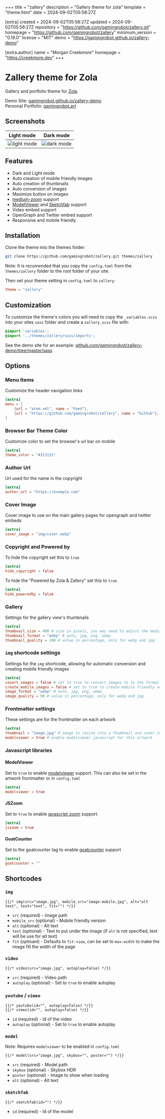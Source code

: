 
+++
title = "zallery"
description = "Gallery theme for zola"
template = "theme.html"
date = 2024-09-02T05:58:27Z

[extra]
created = 2024-09-02T05:58:27Z
updated = 2024-09-02T05:58:27Z
repository = "https://github.com/gamingrobot/zallery.git"
homepage = "https://github.com/gamingrobot/zallery"
minimum_version = "0.19.0"
license = "MIT"
demo = "https://gamingrobot.github.io/zallery-demo"

[extra.author]
name = "Morgan Creekmore"
homepage = "https://creekmore.dev"
+++        

# Zallery theme for Zola

Gallery and portfolio theme for [Zola](https://getzola.org).

Demo Site: [gamingrobot.github.io/zallery-demo](https://gamingrobot.github.io/zallery-demo/)  
Personal Portfolio: [gamingrobot.art](https://gamingrobot.art/)

## Screenshots

| Light mode | Dark mode |
| :------: | :-----------: |
| ![light mode](screenshot-light.jpg) | ![dark mode](screenshot-dark.jpg) |

## Features

- Dark and Light mode
- Auto creation of mobile friendly images
- Auto creation of thumbnails
- Auto conversion of images
- Maximize button on images
- [medium-zoom](https://github.com/francoischalifour/medium-zoom) support
- [ModelViewer](https://modelviewer.dev/) and [Sketchfab](https://sketchfab.com/) support
- Video embed support
- OpenGraph and Twitter embed support
- Responsive and mobile friendly

## Installation

Clone the theme into the themes folder:

```bash
git clone https://github.com/gamingrobot/zallery.git themes/zallery
```

Note: It is recomended that you copy the `config.toml` from the `themes/zallery` folder to the root folder of your site.

Then set your theme setting in `config.toml` to `zallery`:

```toml
theme = "zallery"
```

## Customization

To customize the theme's colors you will need to copy the `_variables.scss` into your sites `sass` folder and create a `zallery.scss` file with:

```scss
@import 'variables';
@import '../themes/zallery/sass/imports';
```

See the demo site for an example: [github.com/gamingrobot/zallery-demo/tree/master/sass](https://github.com/gamingrobot/zallery-demo/tree/master/sass)

## Options

### Menu Items

Customize the header navigation links

```toml
[extra]
menu = [
    {url = "atom.xml", name = "Feed"},
    {url = "https://github.com/gamingrobot/zallery", name = "Github"},
]
```

### Browser Bar Theme Color

Customize color to set the browser's url bar on mobile

```toml
[extra]
theme_color = "#313131"
```

### Author Url

Url used for the name in the copyright

```toml
[extra]
author_url = "https://example.com"
```

### Cover Image

Cover image to use on the main gallery pages for opengraph and twitter embeds

```toml
[extra]
cover_image = "img/cover.webp"
```

### Copyright and Powered by

To hide the copyright set this to `true`

```toml
[extra]
hide_copyright = false
```

To hide the "Powered by Zola & Zallery" set this to `true`

```toml
[extra]
hide_poweredby = false
```

### Gallery

Settings for the gallery view's thumbnails

```toml
[extra]
thumbnail_size = 400 # size in pixels, you may need to adjust the media queries in _gallery.scss
thumbnail_format = "webp" # auto, jpg, png, webp
thumbnail_quality = 100 # value in percentage, only for webp and jpg
```

### `img` shortcode settings

Settings for the `img` shortcode, allowing for automatic conversion and creating mobile friendly images

```toml
[extra]
covert_images = false # set to true to convert images to to the format in the image_format setting
create_mobile_images = false # set to true to create mobile friendly versions of the image
image_format = "webp" # auto, jpg, png, webp
image_quality = 90 # value in percentage, only for webp and jpg
```

### Frontmatter settings

These settings are for the frontmatter on each artwork

```toml
[extra]
thumbnail = "image.jpg" # image to resize into a thumbnail and cover image
modelviewer = true # enable modelviewer javascript for this artwork
```

### Javascript libraries

#### ModelViewer

Set to `true` to enable [modelviewer](https://modelviewer.dev/) support. This can also be set in the artwork frontmatter or in `config.toml`

```toml
[extra]
modelviewer = true
```

#### JSZoom

Set to `true` to enable [javascript zoom](https://github.com/francoischalifour/medium-zoom) support.

```toml
[extra]
jszoom = true
```

#### GoatCounter

Set to the goatcounter tag to enable [goatcounter](https://www.goatcounter.com/) support

```toml
[extra]
goatcounter = ""
```

## Shortcodes

### `img`

```jinja2
{{/* img(src="image.jpg", mobile_src="image-mobile.jpg", alt="alt text", text="text", fit="") */}}
```

- `src` (required) - Image path
- `mobile_src` (optional) - Mobile friendly version
- `alt` (optional) - Alt text
- `text` (optional) - Text to put under the image (if `alt` is not specified, text will be use for alt text)
- `fit` (optioanl) - Defaults to `fit-view`, can be set to `max-width` to make the image fill the width of the page

### `video`

```jinja2
{{/* video(src="image.jpg", autoplay=false) */}}
```

- `src` (required) - Video path
- `autoplay` (optional) - Set to `true` to enable autoplay

### `youtube` / `vimeo`

```jinja2
{{/* youtube(id="", autoplay=false) */}}
{{/* vimeo(id="", autoplay=false) */}}
```

- `id` (required) - Id of the video
- `autoplay` (optional) - Set to `true` to enable autoplay

### `model`

Note: Requires `modelviewer` to be enabled in `config.toml`

```jinja2
{{/* model(src="image.jpg", skybox="", poster="") */}}
```

- `src` (required) - Model path
- `skybox` (optional) -  Skybox HDR
- `poster` (optional) - Image to show when loading
- `alt` (optional) - Alt text

### `sketchfab`

```jinja2
{{/* sketchfab(id="") */}}
```

- `id` (required) - Id of the model

        